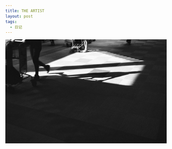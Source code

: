 ```yaml
---
title: THE ARTIST
layout: post
tags:
  - 日记
---
```


[![Shadow](/media/files/2015/12/31/shadow.jpg)](/2017/03/18/the-artist.html)






